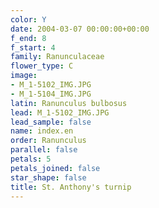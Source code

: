 ```yaml
---
color: Y
date: 2004-03-07 00:00:00+00:00
f_end: 8
f_start: 4
family: Ranunculaceae
flower_type: C
image:
- M_1-5102_IMG.JPG
- M_1-5104_IMG.JPG
latin: Ranunculus bulbosus
lead: M_1-5102_IMG.JPG
lead_sample: false
name: index.en
order: Ranunculus
parallel: false
petals: 5
petals_joined: false
star_shape: false
title: St. Anthony's turnip
---
```


